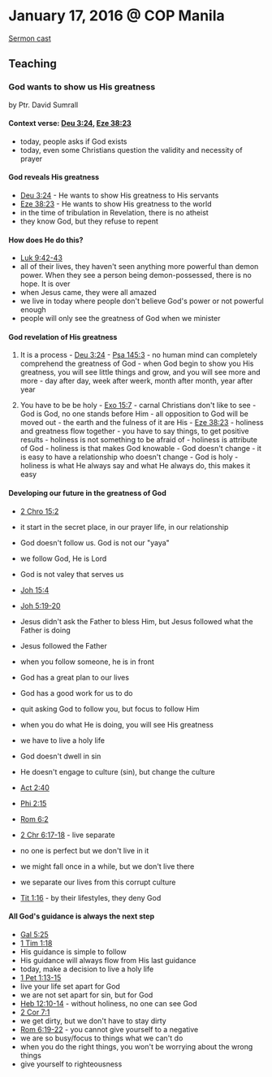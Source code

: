 # January 17, 2016 @ COP Manila

[Sermon cast](http://livestream.com/cathedralofpraise/cathedralofpraiseph/videos/109620045)

## Teaching

### God wants to show us His greatness
by Ptr. David Sumrall

#### Context verse: [Deu 3:24](http://www.biblestudytools.com/deuteronomy/3-24.html), [Eze 38:23](http://www.biblestudytools.com/ezekiel/38-23.html)

- today, people asks if God exists
- today, even some Christians question the validity and necessity of prayer

#### God reveals His greatness
  - [Deu 3:24](http://www.biblestudytools.com/deuteronomy/3-24.html) - He wants to show His greatness to His servants
  - [Eze 38:23](http://www.biblestudytools.com/ezekiel/38-23.html) - He wants to show His greatness to the world
  - in the time of tribulation in Revelation, there is no atheist
  - they know God, but they refuse to repent

#### How does He do this?

  - [Luk 9:42-43](http://www.biblestudytools.com/luke/passage/?q=luke+9:42-43)
  - all of their lives, they haven't seen anything more powerful than demon power. When they see a person being demon-possessed, there is no hope. It is over
  - when Jesus came, they were all amazed
  - we live in today where people don't believe God's power or not powerful enough
  - people will only see the greatness of God when we minister 

#### God revelation of His greatness 
  
  1. It is a process
    - [Deu 3:24](http://www.biblestudytools.com/deuteronomy/3-24.html)
    - [Psa 145:3](http://www.biblestudytools.com/psalms/145-3.html) - no human mind can completely comprehend the greatness of God
    - when God begin to show you His greatness, you will see little things and grow, and you will see more and more
    - day after day, week after weerk, month after month, year after year
    
  2. You have to be be holy
    - [Exo 15:7](http://www.biblestudytools.com/exodus/15-7.html) - carnal Christians don't like to see
    - God is God, no one stands before Him
    - all opposition to God will be moved out
    - the earth and the fulness of it are His
    - [Eze 38:23](http://www.biblestudytools.com/ezekiel/38-23.html) - holiness and greatness flow together
    - you have to say things, to get positive results
    - holiness is not something to be afraid of
    - holiness is attribute of God
    - holiness is that makes God knowable
    - God doesn't change
    - it is easy to have a relationship who doesn't change
    - God is holy
    - holiness is what He always say and what He always do, this makes it easy
 
#### Developing our future in the greatness of God

- [2 Chro 15:2](http://www.biblestudytools.com/2-chronicles/15-2.html)
- it start in the secret place, in our prayer life, in our relationship
- God doesn't follow us. God is not our "yaya"
- we follow God, He is Lord
- God is not valey that serves us

- [Joh 15:4](http://www.biblestudytools.com/john/15-4.html)
- [Joh 5:19-20](http://www.biblestudytools.com/john/passage/?q=john+5:19-20)
- Jesus didn't ask the Father to bless Him, but Jesus followed what the Father is doing
- Jesus followed the Father
- when you follow someone, he is in front
- God has a great plan to our lives
- God has a good work for us to do 
- quit asking God to follow you, but focus to follow Him
- when you do what He is doing, you will see His greatness
- we have to live a holy life
- God doesn't dwell in sin
- He doesn't engage to culture (sin), but change the culture
- [Act 2:40](http://www.biblestudytools.com/acts/2-40.html)
- [Phi 2:15](http://www.biblestudytools.com/philippians/2-15.html)
- [Rom 6:2](http://www.biblestudytools.com/romans/6-2.html)
- [2 Chr 6:17-18](http://www.biblestudytools.com/2-chronicles/passage/?q=2-chronicles+6:17-18) - live separate
- no one is perfect but we don't live in it
- we might fall once in a while, but we don't live there
- we separate our lives from this corrupt culture
- [Tit 1:16](http://www.biblestudytools.com/titus/1-16.html) - by their lifestyles, they deny God

#### All God's guidance is always the next step
- [Gal 5:25](http://www.biblestudytools.com/galatians/5-25.html)
- [1 Tim 1:18](http://www.biblestudytools.com/1-timothy/1-18.html)
- His guidance is simple to follow
- His guidance will always flow from His last guidance
- today, make a decision to live a holy life
- [1 Pet 1:13-15](http://www.biblestudytools.com/1-peter/passage/?q=1-peter+1:13-15)
- live your life set apart for God
- we are not set apart for sin, but for God
- [Heb 12:10-14](http://www.biblestudytools.com/hebrews/passage/?q=hebrews+12:10-14) - without holiness, no one can see God
- [2 Cor 7:1](http://www.biblestudytools.com/2-corinthians/7-1.html) 
- we get dirty, but we don't have to stay dirty
- [Rom 6:19-22](http://www.biblestudytools.com/romans/passage/?q=romans+6:19-22) - you cannot give yourself to a negative
- we are so busy/focus to things what we can't do 
- when you do the right things, you won't be worrying about the wrong things
- give yourself to righteousness